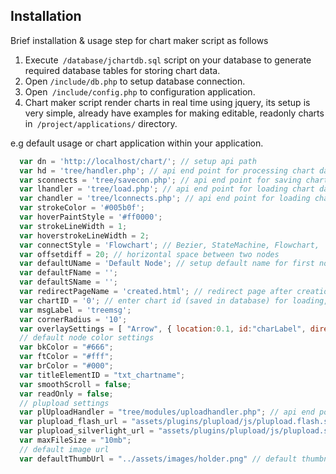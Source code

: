 ## Installation

Brief installation & usage step for chart maker script as follows

1.  Execute` /database/jchartdb.sql` script on your database to generate required database tables for storing chart data.
1. Open `/include/db.php` to setup database connection.
2. Open` /include/config.php` to configuration application.
3.  Chart maker script render charts in real time using jquery, its setup is very simple, already have examples for making editable, readonly charts in` /project/applications/` directory.

e.g default usage or chart application within your application.

```javascript
  var dn = 'http://localhost/chart/'; // setup api path
  var hd = 'tree/handler.php'; // api end point for processing chart data in backend
  var sconnects = 'tree/savecon.php'; // api end point for saving chart connections
  var lhandler = 'tree/load.php'; // api end point for loading chart data from database
  var chandler = 'tree/lconnects.php'; // api end point for loading chart connection data from database
  var strokeColor = '#005b0f'; 
  var hoverPaintStyle = '#ff0000';
  var strokeLineWidth = 1;
  var hoverstrokeLineWidth = 2;
  var connectStyle = 'Flowchart'; // Bezier, StateMachine, Flowchart,
  var offsetdiff = 20; // horizontal space between two nodes
  var defaultUName = 'Default Node'; // setup default name for first node when appear
  var defaultFName = '';
  var defaultSName = '';
  var redirectPageName = 'created.html'; // redirect page after creation tree.
  var chartID = '0'; // enter chart id (saved in database) for loading, 0 : mean create new chart
  var msgLabel = 'treemsg';
  var cornerRadius = '10';
  var overlaySettings = [ "Arrow", { location:0.1, id:"charLabel", direction: -1} ];
  // default node color settings
  var bkColor = "#666";
  var ftColor = "#fff";
  var brColor = "#000";
  var titleElementID = "txt_chartname";
  var smoothScroll = false;
  var readOnly = false;
  // plupload settings
  var plUploadHandler = "tree/modules/uploadhandler.php"; // api end point for upload photo
  var plupload_flash_url = "assets/plugins/plupload/js/plupload.flash.swf";
  var plupload_silverlight_url = "assets/plugins/plupload/js/plupload.silverlight.xap";
  var maxFileSize = "10mb";
  // default image url
  var defaultThumbUrl = "../assets/images/holder.png" // default thumbnail path if no thumbnail available
```


